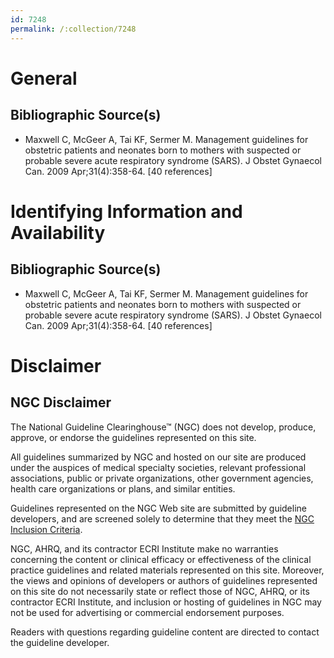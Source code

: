 ```yaml
---
id: 7248
permalink: /:collection/7248
---
```


# General

## Bibliographic Source(s)

- Maxwell C, McGeer A, Tai KF, Sermer M. Management guidelines for obstetric patients and neonates born to mothers with suspected or probable severe acute respiratory syndrome (SARS). J Obstet Gynaecol Can. 2009 Apr;31(4):358-64. [40 references]

# Identifying Information and Availability

## Bibliographic Source(s)

- Maxwell C, McGeer A, Tai KF, Sermer M. Management guidelines for obstetric patients and neonates born to mothers with suspected or probable severe acute respiratory syndrome (SARS). J Obstet Gynaecol Can. 2009 Apr;31(4):358-64. [40 references]

# Disclaimer

## NGC Disclaimer

The National Guideline Clearinghouse™ (NGC) does not develop, produce, approve, or endorse the guidelines represented on this site.

All guidelines summarized by NGC and hosted on our site are produced under the auspices of medical specialty societies, relevant professional associations, public or private organizations, other government agencies, health care organizations or plans, and similar entities.

Guidelines represented on the NGC Web site are submitted by guideline developers, and are screened solely to determine that they meet the [NGC Inclusion Criteria](/help-and-about/summaries/inclusion-criteria).

NGC, AHRQ, and its contractor ECRI Institute make no warranties concerning the content or clinical efficacy or effectiveness of the clinical practice guidelines and related materials represented on this site. Moreover, the views and opinions of developers or authors of guidelines represented on this site do not necessarily state or reflect those of NGC, AHRQ, or its contractor ECRI Institute, and inclusion or hosting of guidelines in NGC may not be used for advertising or commercial endorsement purposes.

Readers with questions regarding guideline content are directed to contact the guideline developer.


